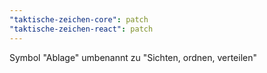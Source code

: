 ```yaml
---
"taktische-zeichen-core": patch
"taktische-zeichen-react": patch
---
```


Symbol "Ablage" umbenannt zu "Sichten, ordnen, verteilen"
